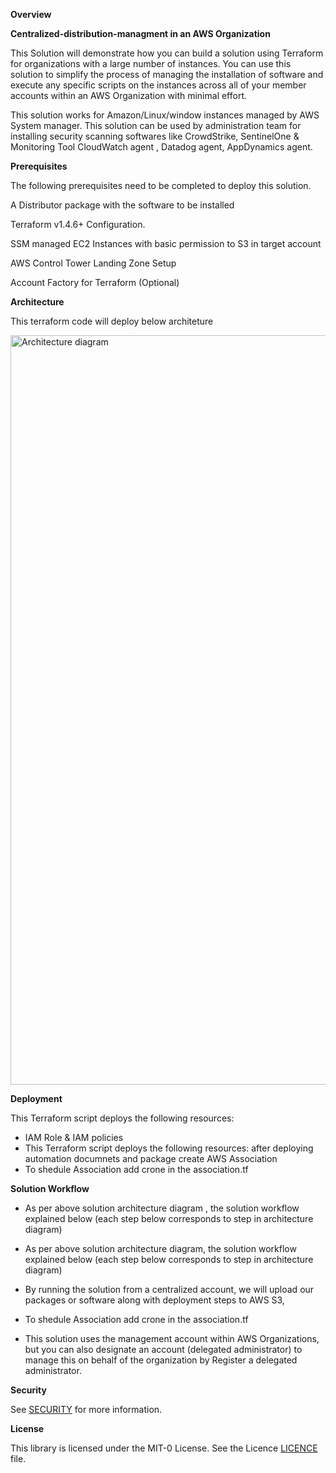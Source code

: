 **Overview**

**Centralized-distribution-managment in an AWS Organization**

  This Solution will demonstrate how you can build a solution using Terraform for organizations with a large number of instances. You can use this solution to simplify the process of managing the installation of software and 
  execute any specific scripts on the instances across all of your member accounts within an AWS Organization with minimal effort.

  This solution works for Amazon/Linux/window instances managed by AWS System manager. This solution can be used by administration team for installing security scanning softwares like CrowdStrike, SentinelOne & Monitoring 
  Tool CloudWatch agent , Datadog agent, AppDynamics agent.

**Prerequisites**

The following prerequisites need to be completed to deploy this solution.

A Distributor package  with the software to be installed

Terraform v1.4.6+ Configuration. 

SSM managed EC2 Instances with basic permission to S3 in target account

AWS Control Tower Landing Zone Setup

Account Factory for Terraform (Optional) 

**Architecture**

This terraform code will deploy below architeture

<img width="1199" alt="Architecture diagram" src="https://github.com/aws-samples/aws-organization-centralised-package-distribution/assets/65273458/028e2917-a9d2-47f8-9a99-91f7129196a7">







**Deployment**

This Terraform script deploys the following resources:

- IAM Role & IAM policies
- This Terraform script deploys the following resources:
after deploying automation documnets and package create AWS Association 
- To shedule Association add crone in the association.tf


**Solution Workflow**

- As per above solution architecture diagram , the solution workflow explained below (each step below corresponds to step in architecture diagram)
- As per above solution architecture diagram, the solution workflow explained below (each step below corresponds to step in architecture diagram)

- By running the solution from a centralized account, we will upload our packages or software along with deployment steps to AWS S3, 

- To shedule Association add crone in the association.tf
 
- This solution uses the management account within AWS Organizations, but you can also designate an account (delegated administrator) to manage this on behalf of the organization by Register a delegated administrator.


**Security**

See [SECURITY](./SECURITY.md) for more information.

**License**

This library is licensed under the MIT-0 License. See the Licence [LICENCE](./LICENSE)
 file.
